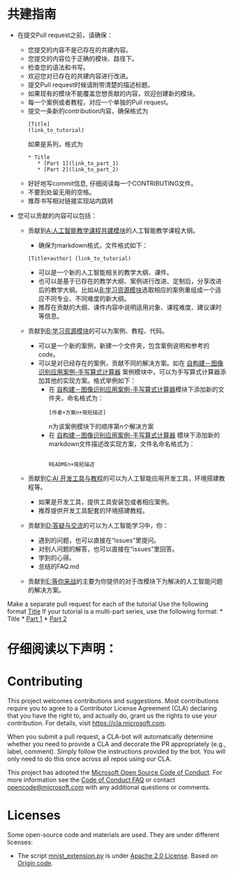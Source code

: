 # 共建指南

- 在提交Pull request之前，请确保：
   - 您提交的内容不是已存在的共建内容。
   - 您提交的内容位于正确的模块、路径下。
   - 检查您的语法和书写。
   - 欢迎您对已存在的共建内容进行改进。
   - 提交Pull request时候请附带清楚的描述标题。
   - 如果现有的模块不能覆盖您想贡献的内容，欢迎创建新的模块。
   - 每一个案例或者教程，对应一个单独的Pull request。
   - 提交一条新的contribution内容，确保格式为 <pre><code>[Title] (link_to_tutorial)</code></pre> 如果是系列，格式为
     <pre><code>* Title
        * [Part 1](link_to_part_1)
        * [Part 2](link_to_part_2)</code></pre>
   - 好好地写commit信息, 仔细阅读每一个CONTRIBUTING文件。 
   - 不要到处留无用的空格。
   - 推荐书写相对链接实现站内跳转

- 您可以贡献的内容可以包括：
   - 贡献到[A:人工智能教学课程共建模块](./A-教学-人工智能教学课程分享与共建)的人工智能教学课程大纲。
       - 确保为markdown格式，文件格式如下：
       <pre><code>[Title+author] (link_to_tutorial)</code></pre> 
       - 可以是一个新的人工智能相关的教学大纲、课件。
       - 也可以是基于已存在的教学大纲、案例进行改进、定制后，分享改进后的教学大纲。比如从[B:学习资源模块](./B-学习资源)选取相应的案例重组成一个适应不同专业、不同难度的新大纲。
       - 推荐在贡献的大纲、课件内容中说明适用对象、课程难度、建议课时等信息。
  
    - 贡献到[B:学习资源模块](./B-学习资源)的可以为案例、教程、代码。
       - 可以是一个新的案例，新建一个文件夹，包含案例说明和参考的code。
       - 可以是对已经存在的案例，贡献不同的解决方案。如在 [自构建－图像识别应用案例-手写算式计算器](./B-学习资源/BB9-自构建－图像识别应用案例-手写算式计算器) 案例模块中，可以为手写算式计算器添加其他的实现方案。格式举例如下：
         * 在 [自构建－图像识别应用案例-手写算式计算器](./B-学习资源/BB9-自构建－图像识别应用案例-手写算式计算器)模块下添加新的文件夹，命名格式为：<pre><code>[作者+方案n+简短描述]</code></pre> n为该案例模块下的顺序第n个解决方案
         * 在 [自构建－图像识别应用案例-手写算式计算器](./B-学习资源/BB9-自构建－图像识别应用案例-手写算式计算器) 模块下添加新的markdown文件描述改实现方案，文件名命名格式为：<pre><code> READMEn+简短描述</code></pre>
   
    - 贡献到[C:AI 开发工具与教程](./C-AI开发工具与教程)的可以为人工智能应用开发工具，环境搭建教程等。
       - 如果是开发工具，提供工具安装包或者相应案例。
       - 推荐提供开发工具配套的环境搭建教程。
    
    - 贡献到[D:答疑与交流](./D-答疑与交流)的可以为人工智能学习中，你：
      - 遇到的问题，也可以直接在“issues”里提问。
      - 对别人问题的解答，也可以直接在“issues”里回答。
      - 学到的心得。
      - 总结的FAQ.md 
  
    - 贡献到[E:等你来战](./E-等你来战)的主要为你提供的对于改模块下为解决的人工智能问题的解决方案。

Make a separate pull request for each of the tutorial
Use the following format [Title](link_to_tutorial)
If your tutorial is a multi-part series, use the following format: 
    * Title
        * [Part 1](link_to_part_1)
        * [Part 2](link_to_part_2)

# 仔细阅读以下声明：

# Contributing

This project welcomes contributions and suggestions.  Most contributions require you to agree to a
Contributor License Agreement (CLA) declaring that you have the right to, and actually do, grant us
the rights to use your contribution. For details, visit https://cla.microsoft.com.

When you submit a pull request, a CLA-bot will automatically determine whether you need to provide
a CLA and decorate the PR appropriately (e.g., label, comment). Simply follow the instructions
provided by the bot. You will only need to do this once across all repos using our CLA.

This project has adopted the [Microsoft Open Source Code of Conduct](https://opensource.microsoft.com/codeofconduct/).
For more information see the [Code of Conduct FAQ](https://opensource.microsoft.com/codeofconduct/faq/) or
contact [opencode@microsoft.com](mailto:opencode@microsoft.com) with any additional questions or comments.

# Licenses

Some open-source code and materials are used. They are under different licenses:

- The script [mnist_extension.py](./AI301/self-built_mnist_extension/tensorflow_model/mnist_extension.py) is under [Apache 2.0 License](http://www.apache.org/licenses/LICENSE-2.0). Based on [Origin code](https://github.com/tensorflow/models/blob/f81bb397efe57cf8bfb4a195c1b3064997f3e3c2/tutorials/image/mnist/convolutional.py).
